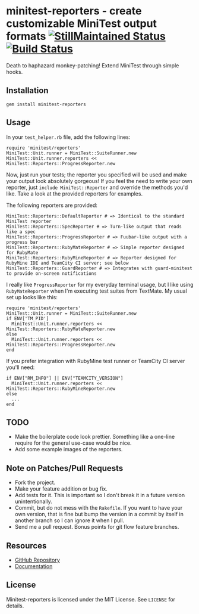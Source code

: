 # minitest-reporters - create customizable MiniTest output formats [![StillMaintained Status](http://stillmaintained.com/CapnKernul/minitest-reporters.png)](http://stillmaintained.com/CapnKernul/minitest-reporters) [![Build Status](http://travis-ci.org/CapnKernul/minitest-reporters.png)](http://travis-ci.org/CapnKernul/minitest-reporters) #

Death to haphazard monkey-patching! Extend MiniTest through simple hooks.

## Installation ##

    gem install minitest-reporters

## Usage ##

In your `test_helper.rb` file, add the following lines:

    require 'minitest/reporters'
    MiniTest::Unit.runner = MiniTest::SuiteRunner.new
    MiniTest::Unit.runner.reporters << MiniTest::Reporters::ProgressReporter.new

Now, just run your tests; the reporter you specified will be used and make your
output look absolutely gorgeous! If you feel the need to write your own
reporter, just `include MiniTest::Reporter` and override the methods you'd like.
Take a look at the provided reporters for examples.

The following reporters are provided:

    MiniTest::Reporters::DefaultReporter # => Identical to the standard MiniTest reporter
    MiniTest::Reporters::SpecReporter # => Turn-like output that reads like a spec
    MiniTest::Reporters::ProgressReporter # => Fuubar-like output with a progress bar
    MiniTest::Reporters::RubyMateReporter # => Simple reporter designed for RubyMate
    MiniTest::Reporters::RubyMineReporter # => Reporter designed for RubyMine IDE and TeamCity CI server; see below
    MiniTest::Reporters::GuardReporter # => Integrates with guard-minitest to provide on-screen notifications

I really like `ProgressReporter` for my everyday terminal usage, but I like
using `RubyMateReporter` when I'm executing test suites from TextMate. My usual
set up looks like this:

    require 'minitest/reporters'
    MiniTest::Unit.runner = MiniTest::SuiteRunner.new
    if ENV['TM_PID']
      MiniTest::Unit.runner.reporters << MiniTest::Reporters::RubyMateReporter.new
    else
      MiniTest::Unit.runner.reporters << MiniTest::Reporters::ProgressReporter.new
    end

If you prefer integration with RubyMine test runner or TeamCity CI server you'll need:

    if ENV["RM_INFO"] || ENV["TEAMCITY_VERSION"]
      MiniTest::Unit.runner.reporters << MiniTest::Reporters::RubyMineReporter.new
    else
      ...
    end

## TODO ##

* Make the boilerplate code look prettier. Something like a one-line require for the general use-case would be nice.
* Add some example images of the reporters.

## Note on Patches/Pull Requests ##

* Fork the project.
* Make your feature addition or bug fix.
* Add tests for it. This is important so I don't break it in a future version unintentionally.
* Commit, but do not mess with the `Rakefile`. If you want to have your own version, that is fine but bump the version in a commit by itself in another branch so I can ignore it when I pull.
* Send me a pull request. Bonus points for git flow feature branches.

## Resources ##

* [GitHub Repository](https://github.com/CapnKernul/minitest-reporters)
* [Documentation](http://rubydoc.info/github/CapnKernul/minitest-reporters)

## License ##

Minitest-reporters is licensed under the MIT License. See `LICENSE` for details.
